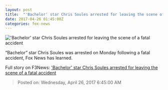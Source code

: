 ```yaml
---
layout: post
title:  "'Bachelor' star Chris Soules arrested for leaving the scene of a fatal accident"
date: 2017-04-26 01:45:00Z
categories: fox-news
---
```


!['Bachelor' star Chris Soules arrested for leaving the scene of a fatal accident](http://a57.foxnews.com/images.foxnews.com/content/dam/fox-news/images/2017/04/20/heather-locklear-reuters-876.jpg.img.png/158/90/1492708170461.png?ve=1&tl=1)

“Bachelor” star Chris Soules was arrested on Monday following a fatal accident, Fox News has learned.


Full story on F3News: ['Bachelor' star Chris Soules arrested for leaving the scene of a fatal accident](http://www.f3nws.com/n/H32qQE)

> Posted on: Wednesday, April 26, 2017 6:45:00 AM
